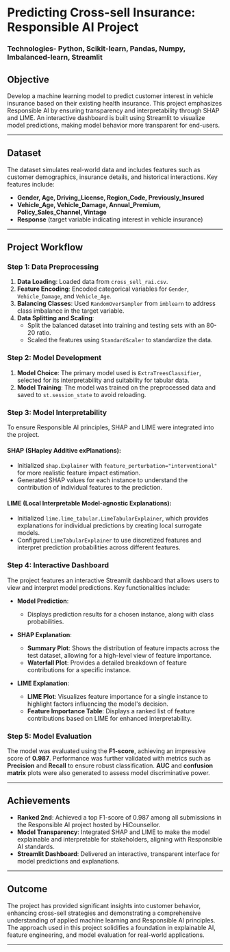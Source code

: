 # Predicting Cross-sell Insurance: Responsible AI Project
### Technologies- Python, Scikit-learn, Pandas, Numpy, Imbalanced-learn, Streamlit

## Objective
Develop a machine learning model to predict customer interest in vehicle insurance based on their existing health insurance. This project emphasizes Responsible AI by ensuring transparency and interpretability through SHAP and LIME. An interactive dashboard is built using Streamlit to visualize model predictions, making model behavior more transparent for end-users.

---

## Dataset
The dataset simulates real-world data and includes features such as customer demographics, insurance details, and historical interactions. Key features include:

- **Gender, Age, Driving_License, Region_Code, Previously_Insured**
- **Vehicle_Age, Vehicle_Damage, Annual_Premium, Policy_Sales_Channel, Vintage**
- **Response** (target variable indicating interest in vehicle insurance)

---

## Project Workflow

### Step 1: Data Preprocessing
1. **Data Loading**: Loaded data from `cross_sell_rai.csv`.
2. **Feature Encoding**: Encoded categorical variables for `Gender`, `Vehicle_Damage`, and `Vehicle_Age`.
3. **Balancing Classes**: Used `RandomOverSampler` from `imblearn` to address class imbalance in the target variable.
4. **Data Splitting and Scaling**:
   - Split the balanced dataset into training and testing sets with an 80-20 ratio.
   - Scaled the features using `StandardScaler` to standardize the data.

### Step 2: Model Development
1. **Model Choice**: The primary model used is `ExtraTreesClassifier`, selected for its interpretability and suitability for tabular data.
2. **Model Training**: The model was trained on the preprocessed data and saved to `st.session_state` to avoid reloading.

### Step 3: Model Interpretability
To ensure Responsible AI principles, SHAP and LIME were integrated into the project.

#### SHAP (SHapley Additive exPlanations):
- Initialized `shap.Explainer` with `feature_perturbation="interventional"` for more realistic feature impact estimation.
- Generated SHAP values for each instance to understand the contribution of individual features to the prediction.

#### LIME (Local Interpretable Model-agnostic Explanations):
- Initialized `lime.lime_tabular.LimeTabularExplainer`, which provides explanations for individual predictions by creating local surrogate models.
- Configured `LimeTabularExplainer` to use discretized features and interpret prediction probabilities across different features.

### Step 4: Interactive Dashboard
The project features an interactive Streamlit dashboard that allows users to view and interpret model predictions. Key functionalities include:

- **Model Prediction**:
  - Displays prediction results for a chosen instance, along with class probabilities.

- **SHAP Explanation**:
  - **Summary Plot**: Shows the distribution of feature impacts across the test dataset, allowing for a high-level view of feature importance.
  - **Waterfall Plot**: Provides a detailed breakdown of feature contributions for a specific instance.

- **LIME Explanation**:
  - **LIME Plot**: Visualizes feature importance for a single instance to highlight factors influencing the model's decision.
  - **Feature Importance Table**: Displays a ranked list of feature contributions based on LIME for enhanced interpretability.

### Step 5: Model Evaluation
The model was evaluated using the **F1-score**, achieving an impressive score of **0.987**. Performance was further validated with metrics such as **Precision** and **Recall** to ensure robust classification. **AUC** and **confusion matrix** plots were also generated to assess model discriminative power.

---

## Achievements
- **Ranked 2nd**: Achieved a top F1-score of 0.987 among all submissions in the Responsible AI project hosted by HiCounsellor.
- **Model Transparency**: Integrated SHAP and LIME to make the model explainable and interpretable for stakeholders, aligning with Responsible AI standards.
- **Streamlit Dashboard**: Delivered an interactive, transparent interface for model predictions and explanations.

---

## Outcome
The project has provided significant insights into customer behavior, enhancing cross-sell strategies and demonstrating a comprehensive understanding of applied machine learning and Responsible AI principles. The approach used in this project solidifies a foundation in explainable AI, feature engineering, and model evaluation for real-world applications.

---
